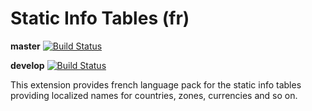 # Static Info Tables (fr)

**master** [![Build Status](https://travis-ci.org/manuelselbach/static_info_tables_fr.svg?branch=master)](https://travis-ci.org/manuelselbach/static_info_tables_fr)

**develop** [![Build Status](https://travis-ci.org/manuelselbach/static_info_tables_fr.svg?branch=develop)](https://travis-ci.org/manuelselbach/static_info_tables_fr)

This extension provides french language pack for the static info tables 
providing localized names for countries, zones, currencies and so on.
